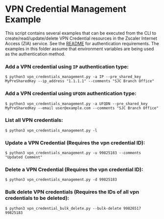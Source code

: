 VPN Credential Management Example
=================================

This script contains several examples that can be executed from the CLI to create/read/update/delete VPN Credential resources in the Zscaler Internet Access (ZIA) service. See the [README](../README.md) for authentication requirements. The examples in this folder assume that environment variables are being used as the authentication method.

### Add a VPN credential using `IP` authentication type:

```shell
$ python3 vpn_credentials_management.py -a IP --pre_shared_key MyPreSharedKey --ip_address "1.1.1.1" --comments "SJC Branch Office"
```

### Add a VPN credential using `UFQDN` authentication type:

```shell
$ python3 vpn_credentials_management.py -a UFQDN --pre_shared_key MyPreSharedKey --email user@example.com --comments "SJC Branch Office"
```

### List all VPN credentials:

```shell
$ python3 vpn_credentials_management.py -l
```

###  Update a VPN Credential (Requires the vpn credential ID):

```shell
$ python3 vpn_credentials_management.py -u 99825183 --comments "Updated Comment"
```

###  Delete a VPN Credential (Requires the vpn credential ID):

```shell
$ python3 vpn_credentials_management.py -d 99825183
```

###  Bulk delete VPN credentials (Requires the IDs of all vpn credentials to be deleted):

```shell
$ python3 vpn_credential_bulk_delete.py --bulk-delete 99826517 99825183
```
